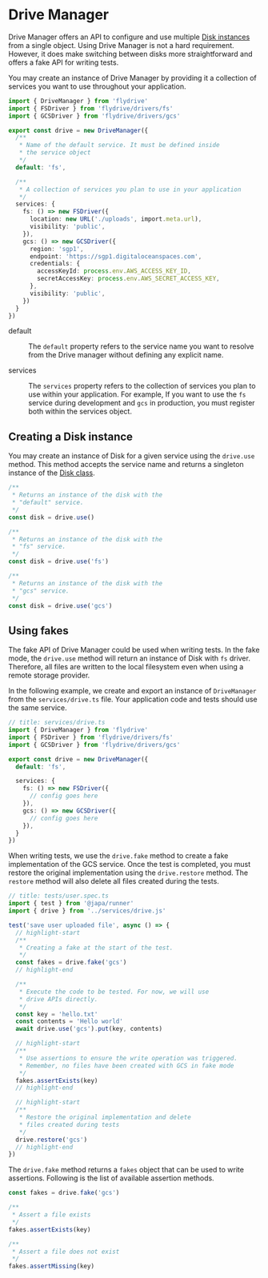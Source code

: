 # Drive Manager

Drive Manager offers an API to configure and use multiple [Disk instances](./disk_api.md) from a single object. Using Drive Manager is not a hard requirement. However, it does make switching between disks more straightforward and offers a fake API for writing tests.

You may create an instance of Drive Manager by providing it a collection of services you want to use throughout your application.

```ts
import { DriveManager } from 'flydrive'
import { FSDriver } from 'flydrive/drivers/fs'
import { GCSDriver } from 'flydrive/drivers/gcs'

export const drive = new DriveManager({
  /**
   * Name of the default service. It must be defined inside
   * the service object
   */
  default: 'fs',

  /**
   * A collection of services you plan to use in your application
   */
  services: {
    fs: () => new FSDriver({
      location: new URL('./uploads', import.meta.url),
      visibility: 'public',
    }),
    gcs: () => new GCSDriver({
      region: 'sgp1',
      endpoint: 'https://sgp1.digitaloceanspaces.com',
      credentials: {
        accessKeyId: process.env.AWS_ACCESS_KEY_ID,
        secretAccessKey: process.env.AWS_SECRET_ACCESS_KEY,
      },
      visibility: 'public',
    })  
  }
})
```

<dl>

<dt>

default

</dt>

<dd>

The `default` property refers to the service name you want to resolve from the Drive manager without defining any explicit name.

</dd>

<dt>

services

</dt>

<dd>

The `services` property refers to the collection of services you plan to use within your application. For example, If you want to use the `fs` service during development and `gcs` in production, you must register both within the services object.

</dd>

</dl>

## Creating a Disk instance

You may create an instance of Disk for a given service using the `drive.use` method. This method accepts the service name and returns a singleton instance of the [Disk class](./disk_api.md).

```ts
/**
 * Returns an instance of the disk with the
 * "default" service.
 */
const disk = drive.use()

/**
 * Returns an instance of the disk with the
 * "fs" service.
 */
const disk = drive.use('fs')

/**
 * Returns an instance of the disk with the
 * "gcs" service.
 */
const disk = drive.use('gcs')
```

## Using fakes
The fake API of Drive Manager could be used when writing tests. In the fake mode, the `drive.use` method will return an instance of Disk with `fs` driver. Therefore, all files are written to the local filesystem even when using a remote storage provider.

In the following example, we create and export an instance of `DriveManager` from the `services/drive.ts` file. Your application code and tests should use the same service.

```ts
// title: services/drive.ts
import { DriveManager } from 'flydrive'
import { FSDriver } from 'flydrive/drivers/fs'
import { GCSDriver } from 'flydrive/drivers/gcs'

export const drive = new DriveManager({
  default: 'fs',

  services: {
    fs: () => new FSDriver({
      // config goes here
    }),
    gcs: () => new GCSDriver({
      // config goes here
    }),
  }
})
```

When writing tests, we use the `drive.fake` method to create a fake implementation of the GCS service. Once the test is completed, you must restore the original implementation using the `drive.restore` method. The `restore` method will also delete all files created during the tests.

```ts
// title: tests/user.spec.ts
import { test } from '@japa/runner'
import { drive } from '../services/drive.js'

test('save user uploaded file', async () => {
  // highlight-start
  /**
   * Creating a fake at the start of the test.
   */
  const fakes = drive.fake('gcs')
  // highlight-end

  /**
   * Execute the code to be tested. For now, we will use
   * drive APIs directly.
   */
  const key = 'hello.txt'
  const contents = 'Hello world'
  await drive.use('gcs').put(key, contents)

  // highlight-start
  /**
   * Use assertions to ensure the write operation was triggered.
   * Remember, no files have been created with GCS in fake mode
   */
  fakes.assertExists(key)
  // highlight-end

  // highlight-start
  /**
   * Restore the original implementation and delete
   * files created during tests
   */
  drive.restore('gcs')
  // highlight-end
})
```

The `drive.fake` method returns a `fakes` object that can be used to write assertions. Following is the list of available assertion methods.

```ts
const fakes = drive.fake('gcs')

/**
 * Assert a file exists
 */
fakes.assertExists(key)

/**
 * Assert a file does not exist
 */
fakes.assertMissing(key)
```
